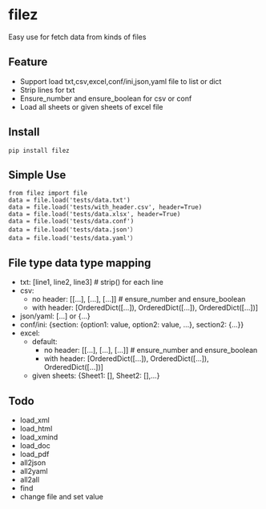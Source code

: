 # filez

Easy use for fetch data from kinds of files

## Feature

- Support load txt,csv,excel,conf/ini,json,yaml file to list or dict
- Strip lines for txt
- Ensure_number and ensure_boolean for csv or conf
- Load all sheets or given sheets of excel file

## Install
```
pip install filez
```

## Simple Use

```
from filez import file
data = file.load('tests/data.txt')
data = file.load('tests/with_header.csv', header=True)
data = file.load('tests/data.xlsx', header=True)
data = file.load('tests/data.conf')
data = file.load('tests/data.json'）
data = file.load('tests/data.yaml'）
```

## File type data type mapping

- txt: [line1, line2, line3]  # strip() for each line
- csv: 
    - no header: [[...], [...], [...]]  # ensure_number and ensure_boolean
    - with header: [OrderedDict([...]), OrderedDict([...]), OrderedDict([...])]
- json/yaml: [...] or {...}
- conf/ini: {section: {option1: value, option2: value, ...}, section2: {...}}
- excel:
    - default:
        - no header: [[...], [...], [...]]  # ensure_number and ensure_boolean
        - with header: [OrderedDict([...]), OrderedDict([...]), OrderedDict([...])]
    - given sheets: {Sheet1: [], Sheet2: [],...}
    
## Todo
- load_xml
- load_html
- load_xmind
- load_doc
- load_pdf
- all2json
- all2yaml
- all2all
- find
- change file and set value
